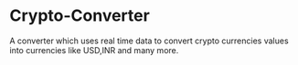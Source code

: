# Crypto-Converter
 A converter which uses real time data to convert crypto currencies values into currencies like USD,INR and many more.

